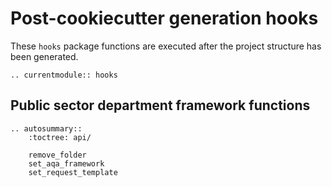 # Post-cookiecutter generation hooks

These `hooks` package functions are executed after the project structure has been generated.

<!-- Functions should be referenced in the `hooks.__init__.py` -->
```{eval-rst}
.. currentmodule:: hooks
```

## Public sector department framework functions

```{eval-rst}
.. autosummary::
    :toctree: api/

    remove_folder
    set_aqa_framework
    set_request_template

```
